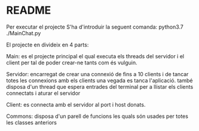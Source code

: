 # **README**


Per executar el projecte S'ha d'introduir la seguent comanda: python3.7 ./MainChat.py

El projecte en divideix en 4 parts:

Main: es el projecte principal el qual executa els threads del servidor i el client per tal de poder crear-ne tants com és vulguin.

Servidor: encarregat de crear una connexió de fins a 10 clients i de tancar totes les connexions amb els clients una vegada es tanca l'aplicació.
també disposa d'un thread que espera entrades del terminal per a llistar els clients connectats i aturar el servidor

Client: es connecta amb el servidor al port i host donats.

Commons: disposa d'un parell de funcions les quals són usades per totes les classes anteriors